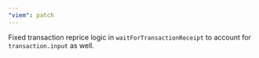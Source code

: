 ```yaml
---
"viem": patch
---
```


Fixed transaction reprice logic in `waitForTransactionReceipt` to account for `transaction.input` as well.
